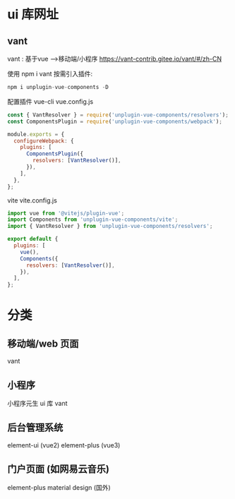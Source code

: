 # ui 库网址

## vant
vant : 基于vue -->移动端/小程序
https://vant-contrib.gitee.io/vant/#/zh-CN

使用
npm i vant
按需引入插件: 
```js
npm i unplugin-vue-components -D
``` 
配置插件
vue-cli
vue.config.js
```js
const { VantResolver } = require('unplugin-vue-components/resolvers');
const ComponentsPlugin = require('unplugin-vue-components/webpack');

module.exports = {
  configureWebpack: {
    plugins: [
      ComponentsPlugin({
        resolvers: [VantResolver()],
      }),
    ],
  },
};

```

vite
vite.config.js
```js
import vue from '@vitejs/plugin-vue';
import Components from 'unplugin-vue-components/vite';
import { VantResolver } from 'unplugin-vue-components/resolvers';

export default {
  plugins: [
    vue(),
    Components({
      resolvers: [VantResolver()],
    }),
  ],
};

```



# 分类
## 移动端/web 页面
vant 


## 小程序
小程序元生 ui 库
vant

## 后台管理系统
element-ui (vue2)
element-plus (vue3)


## 门户页面 (如网易云音乐)
element-plus
material design (国外)
